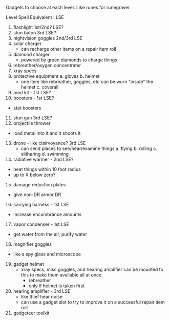 Gadgets to choose at each level. Like runes for runegraver

Level Spell Equivalent : LSE

1. flashlight 1st/2nd? LSE?
2. stun baton 3rd LSE?
3. nightvision goggles 2nd/3rd LSE
4. solar charger
   * can recharge other items on a repair item roll
5. diamond charger
   * powered by green diamonds to charge things
6. rebreather/oxygen concentrater
7. xray specs
8. protective equipment
   a. gloves
   b. helmet
      * one item like rebreather, goggles, etc can
        be worn "inside" the helmet
   c. coverall
9. med kit - 1st LSE?
10. boosters - 1st LSE?
  * stat boosters
11. stun gun 3rd LSE?
12. projectile thrower
  * load metal into it and it shoots it
13. drone - like clairvoyance? 3rd LSE
    * can send places to see/hear/examine things
      a. flying
      b. rolling
      c. slithering
      d. swimming
14. radiative warmer - 2nd LSE?
  * heat things within 10 foot radius
  * up to X below zero?
15. damage reduction plates
  * give non-DR armor DR
16. carrying harness - 1st LSE
  * increase encumbrance amounts
17. vapor condenser - 1st LSE
  * get water from the air, purify water
18. magnifier goggles
  * like a spy glass and microscope
19. gadget helmet
      * xray specs, misc goggles, and hearing amplifier
        can be mounted to this to make them available all at once.
        * rebreather
        * only if helmet is taken first
20. hearing amplifier - 3rd LSE
    * like thief hear noise
    * can use a gadget slot to try to improve it on a successful
      repair item roll
21. gadgeteer toolkit
